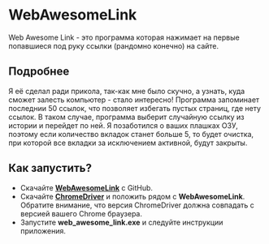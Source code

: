 # WebAwesomeLink
Web Awesome Link - это программа которая нажимает на первые попавшиеся под руку ссылки (рандомно конечно) на сайте.

## Подробнее
Я её сделал ради прикола, так-как мне было скучно, а узнать, куда сможет залесть компьютер - стало интересно! 
Программа запоминает последнии 50 ссылок, что позволяет избегать пустых страниц, где нету ссылок. 
В таком случае, программа выберит случайную ссылку из истории и перейдет по ней. 
Я позаботился о ваших плашках ОЗУ, поэтому если количество вкладок станет больше 5, то будет очистка, при которой все вкладки за исключением активной, будут закрыты.

## Как запустить?
- Скачайте [**WebAwesomeLink**](https://github.com/WinsomeQuill/WebAwesomeLink/releases/download/0.1.0/web_awesome_link.exe) с GitHub.
- Скачайте [**ChromeDriver**](https://chromedriver.chromium.org/downloads) и положить рядом с **WebAwesomeLink**. Обратите внимание, что версия ChromeDriver должна совпадать с версией вашего Chrome браузера.
- Запустите **web_awesome_link.exe** и следуйте инструкции приложения.
